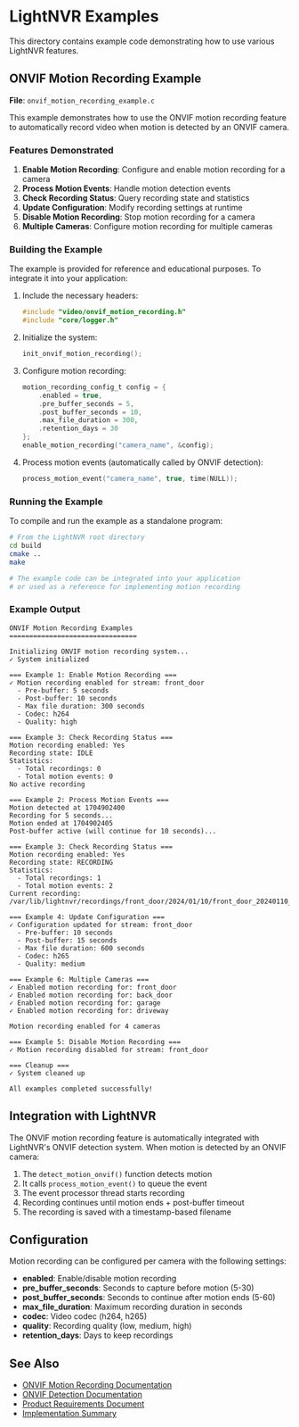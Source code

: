 # LightNVR Examples

This directory contains example code demonstrating how to use various LightNVR features.

## ONVIF Motion Recording Example

**File**: `onvif_motion_recording_example.c`

This example demonstrates how to use the ONVIF motion recording feature to automatically record video when motion is detected by an ONVIF camera.

### Features Demonstrated

1. **Enable Motion Recording**: Configure and enable motion recording for a camera
2. **Process Motion Events**: Handle motion detection events
3. **Check Recording Status**: Query recording state and statistics
4. **Update Configuration**: Modify recording settings at runtime
5. **Disable Motion Recording**: Stop motion recording for a camera
6. **Multiple Cameras**: Configure motion recording for multiple cameras

### Building the Example

The example is provided for reference and educational purposes. To integrate it into your application:

1. Include the necessary headers:
   ```c
   #include "video/onvif_motion_recording.h"
   #include "core/logger.h"
   ```

2. Initialize the system:
   ```c
   init_onvif_motion_recording();
   ```

3. Configure motion recording:
   ```c
   motion_recording_config_t config = {
       .enabled = true,
       .pre_buffer_seconds = 5,
       .post_buffer_seconds = 10,
       .max_file_duration = 300,
       .retention_days = 30
   };
   enable_motion_recording("camera_name", &config);
   ```

4. Process motion events (automatically called by ONVIF detection):
   ```c
   process_motion_event("camera_name", true, time(NULL));
   ```

### Running the Example

To compile and run the example as a standalone program:

```bash
# From the LightNVR root directory
cd build
cmake ..
make

# The example code can be integrated into your application
# or used as a reference for implementing motion recording
```

### Example Output

```
ONVIF Motion Recording Examples
================================

Initializing ONVIF motion recording system...
✓ System initialized

=== Example 1: Enable Motion Recording ===
✓ Motion recording enabled for stream: front_door
  - Pre-buffer: 5 seconds
  - Post-buffer: 10 seconds
  - Max file duration: 300 seconds
  - Codec: h264
  - Quality: high

=== Example 3: Check Recording Status ===
Motion recording enabled: Yes
Recording state: IDLE
Statistics:
  - Total recordings: 0
  - Total motion events: 0
No active recording

=== Example 2: Process Motion Events ===
Motion detected at 1704902400
Recording for 5 seconds...
Motion ended at 1704902405
Post-buffer active (will continue for 10 seconds)...

=== Example 3: Check Recording Status ===
Motion recording enabled: Yes
Recording state: RECORDING
Statistics:
  - Total recordings: 1
  - Total motion events: 2
Current recording: /var/lib/lightnvr/recordings/front_door/2024/01/10/front_door_20240110_120000_motion.mp4

=== Example 4: Update Configuration ===
✓ Configuration updated for stream: front_door
  - Pre-buffer: 10 seconds
  - Post-buffer: 15 seconds
  - Max file duration: 600 seconds
  - Codec: h265
  - Quality: medium

=== Example 6: Multiple Cameras ===
✓ Enabled motion recording for: front_door
✓ Enabled motion recording for: back_door
✓ Enabled motion recording for: garage
✓ Enabled motion recording for: driveway

Motion recording enabled for 4 cameras

=== Example 5: Disable Motion Recording ===
✓ Motion recording disabled for stream: front_door

=== Cleanup ===
✓ System cleaned up

All examples completed successfully!
```

## Integration with LightNVR

The ONVIF motion recording feature is automatically integrated with LightNVR's ONVIF detection system. When motion is detected by an ONVIF camera:

1. The `detect_motion_onvif()` function detects motion
2. It calls `process_motion_event()` to queue the event
3. The event processor thread starts recording
4. Recording continues until motion ends + post-buffer timeout
5. The recording is saved with a timestamp-based filename

## Configuration

Motion recording can be configured per camera with the following settings:

- **enabled**: Enable/disable motion recording
- **pre_buffer_seconds**: Seconds to capture before motion (5-30)
- **post_buffer_seconds**: Seconds to continue after motion ends (5-60)
- **max_file_duration**: Maximum recording duration in seconds
- **codec**: Video codec (h264, h265)
- **quality**: Recording quality (low, medium, high)
- **retention_days**: Days to keep recordings

## See Also

- [ONVIF Motion Recording Documentation](../docs/ONVIF_MOTION_RECORDING.md)
- [ONVIF Detection Documentation](../docs/ONVIF_DETECTION.md)
- [Product Requirements Document](../PRD-onivf-motion-detect.md)
- [Implementation Summary](../IMPLEMENTATION_SUMMARY.md)

